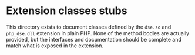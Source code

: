 # Extension classes stubs

This directory exists to document classes defined by the `dse.so` and `php_dse.dll`
extension in plain PHP. None of the method bodies are actually provided, but the
interfaces and documentation should be complete and match what is exposed in the
extension.
